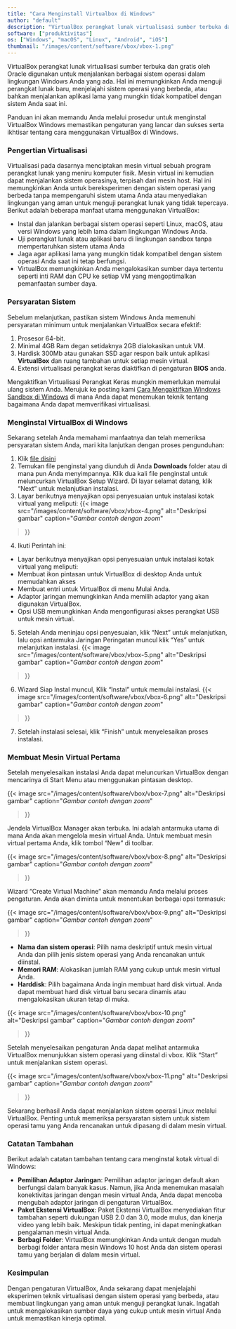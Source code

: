 ```yaml
---
title: "Cara Menginstall Virtualbox di Windows"
author: "default"
description: "VirtualBox perangkat lunak virtualisasi sumber terbuka dan gratis oleh Oracle digunakan untuk menjalankan berbagai sistem operasi dalam lingkungan Windows"
software: ["produktivitas"]
os: ["Windows", "macOS", "Linux", "Android", "iOS"]
thumbnail: "/images/content/software/vbox/vbox-1.png"
---
```


VirtualBox perangkat lunak virtualisasi sumber terbuka dan gratis oleh Oracle digunakan untuk menjalankan berbagai sistem operasi dalam lingkungan Windows Anda yang ada. Hal ini memungkinkan Anda menguji perangkat lunak baru, menjelajahi sistem operasi yang berbeda, atau bahkan menjalankan aplikasi lama yang mungkin tidak kompatibel dengan sistem Anda saat ini.

Panduan ini akan memandu Anda melalui prosedur untuk menginstal VirtualBox Windows memastikan pengaturan yang lancar dan sukses serta ikhtisar tentang cara menggunakan VirtualBox di Windows.

### Pengertian Virtualisasi

Virtualisasi pada dasarnya menciptakan mesin virtual sebuah program perangkat lunak yang meniru komputer fisik. Mesin virtual ini kemudian dapat menjalankan sistem operasinya, terpisah dari mesin host. Hal ini memungkinkan Anda untuk bereksperimen dengan sistem operasi yang berbeda tanpa mempengaruhi sistem utama Anda atau menyediakan lingkungan yang aman untuk menguji perangkat lunak yang tidak tepercaya. Berikut adalah beberapa manfaat utama menggunakan VirtualBox:

 - Instal dan jalankan berbagai sistem operasi seperti Linux, macOS, atau versi Windows yang lebih lama dalam lingkungan Windows Anda.
 - Uji perangkat lunak atau aplikasi baru di lingkungan sandbox tanpa mempertaruhkan sistem utama Anda
 - Jaga agar aplikasi lama yang mungkin tidak kompatibel dengan sistem operasi Anda saat ini tetap berfungsi.
 - VirtualBox memungkinkan Anda mengalokasikan sumber daya tertentu seperti inti RAM dan CPU ke setiap VM yang mengoptimalkan pemanfaatan sumber daya.

### Persyaratan Sistem

Sebelum melanjutkan, pastikan sistem Windows Anda memenuhi persyaratan minimum untuk menjalankan VirtualBox secara efektif:

1. Prosesor 64-bit.
2. Minimal 4GB Ram degan setidaknya 2GB dialokasikan untuk VM.
3. Hardisk 300Mb atau gunakan SSD agar respon baik untuk aplikasi **VirtualBox** dan ruang tambahan untuk setiap mesin virtual.
4. Extensi virtualisasi perangkat keras diaktifkan di pengaturan **BIOS** anda.

Mengaktifkan Virtualisasi Perangkat Keras mungkin memerlukan memulai ulang sistem Anda. Merujuk ke posting kami [Cara Mengaktifkan Windows Sandbox di Windows](#) di mana Anda dapat menemukan teknik tentang bagaimana Anda dapat memverifikasi virtualisasi.

### Menginstal VirtualBox di Windows 

Sekarang setelah Anda memahami manfaatnya dan telah memeriksa persyaratan sistem Anda, mari kita lanjutkan dengan proses pengunduhan:

1. Klik [file disini](../../edukasi/vbox)
2. Temukan file penginstal yang diunduh di Anda **Downloads** folder atau di mana pun Anda menyimpannya. Klik dua kali file penginstal untuk meluncurkan VirtualBox Setup Wizard. Di layar selamat datang, klik “Next” untuk melanjutkan instalasi.
3.  Layar berikutnya menyajikan opsi penyesuaian untuk instalasi kotak virtual yang meliputi:
{{< image 
  src="/images/content/software/vbox/vbox-4.png" 
  alt="Deskripsi gambar" 
  caption="*Gambar contoh dengan zoom*" 
  >}}
4. Ikuti Perintah ini:
  - Layar berikutnya menyajikan opsi penyesuaian untuk instalasi kotak virtual yang meliputi:
  - Membuat ikon pintasan untuk VirtualBox di desktop Anda untuk memudahkan akses
  - Membuat entri untuk VirtualBox di menu Mulai Anda.
  - Adaptor jaringan memungkinkan Anda memilih adaptor yang akan digunakan VirtualBox.
  - Opsi USB memungkinkan Anda mengonfigurasi akses perangkat USB untuk mesin virtual.
5. Setelah Anda meninjau opsi penyesuaian, klik “Next” untuk melanjutkan, lalu opsi antarmuka Jaringan Peringatan muncul klik “Yes” untuk melanjutkan instalasi.
{{< image 
  src="/images/content/software/vbox/vbox-5.png" 
  alt="Deskripsi gambar" 
  caption="*Gambar contoh dengan zoom*" 
  >}}
6. Wizard Siap Instal muncul, Klik “Instal” untuk memulai instalasi.
{{< image 
  src="/images/content/software/vbox/vbox-6.png" 
  alt="Deskripsi gambar" 
  caption="*Gambar contoh dengan zoom*" 
  >}}
7. Setelah instalasi selesai, klik “Finish” untuk menyelesaikan proses instalasi.

### Membuat Mesin Virtual Pertama

Setelah menyelesaikan instalasi Anda dapat meluncurkan VirtualBox dengan mencarinya di Start Menu atau menggunakan pintasan desktop.

{{< image 
  src="/images/content/software/vbox/vbox-7.png" 
  alt="Deskripsi gambar" 
  caption="*Gambar contoh dengan zoom*" 
  >}}

Jendela VirtualBox Manager akan terbuka. Ini adalah antarmuka utama di mana Anda akan mengelola mesin virtual Anda. Untuk membuat mesin virtual pertama Anda, klik tombol “New” di toolbar.

{{< image 
  src="/images/content/software/vbox/vbox-8.png" 
  alt="Deskripsi gambar" 
  caption="*Gambar contoh dengan zoom*" 
  >}}

Wizard “Create Virtual Machine” akan memandu Anda melalui proses pengaturan. Anda akan diminta untuk menentukan berbagai opsi termasuk:

{{< image 
  src="/images/content/software/vbox/vbox-9.png" 
  alt="Deskripsi gambar" 
  caption="*Gambar contoh dengan zoom*" 
  >}}

  - **Nama dan sistem operasi**: Pilih nama deskriptif untuk mesin virtual Anda dan pilih jenis sistem operasi yang Anda rencanakan untuk diinstal.
  - **Memori RAM**: Alokasikan jumlah RAM yang cukup untuk mesin virtual Anda.
  - **Harddisk**: Pilih bagaimana Anda ingin membuat hard disk virtual. Anda dapat membuat hard disk virtual baru secara dinamis atau mengalokasikan ukuran tetap di muka.

{{< image 
  src="/images/content/software/vbox/vbox-10.png" 
  alt="Deskripsi gambar" 
  caption="*Gambar contoh dengan zoom*" 
  >}}

Setelah menyelesaikan pengaturan Anda dapat melihat antarmuka VirtualBox menunjukkan sistem operasi yang diinstal di vbox. Klik “Start” untuk menjalankan sistem operasi.

{{< image 
  src="/images/content/software/vbox/vbox-11.png" 
  alt="Deskripsi gambar" 
  caption="*Gambar contoh dengan zoom*" 
  >}}

Sekarang berhasil Anda dapat menjalankan sistem operasi Linux melalui VirtualBox. Penting untuk memeriksa persyaratan sistem untuk sistem operasi tamu yang Anda rencanakan untuk dipasang di dalam mesin virtual.

### Catatan Tambahan

Berikut adalah catatan tambahan tentang cara menginstal kotak virtual di Windows:

  - **Pemilihan Adaptor Jaringan**: Pemilihan adaptor jaringan default akan berfungsi dalam banyak kasus. Namun, jika Anda menemukan masalah konektivitas jaringan dengan mesin virtual Anda, Anda dapat mencoba mengubah adaptor jaringan di pengaturan VirtualBox.
  - **Paket Ekstensi VirtualBox**: Paket Ekstensi VirtualBox menyediakan fitur tambahan seperti dukungan USB 2.0 dan 3.0, mode mulus, dan kinerja video yang lebih baik. Meskipun tidak penting, ini dapat meningkatkan pengalaman mesin virtual Anda.
  - **Berbagi Folder**: VirtualBox memungkinkan Anda untuk dengan mudah berbagi folder antara mesin Windows 10 host Anda dan sistem operasi tamu yang berjalan di dalam mesin virtual.

  ### Kesimpulan

  Dengan pengaturan VirtualBox, Anda sekarang dapat menjelajahi eksperimen teknik virtualisasi dengan sistem operasi yang berbeda, atau membuat lingkungan yang aman untuk menguji perangkat lunak. Ingatlah untuk mengalokasikan sumber daya yang cukup untuk mesin virtual Anda untuk memastikan kinerja optimal.